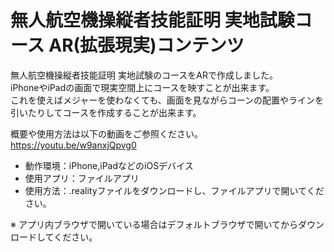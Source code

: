 # 無人航空機操縦者技能証明 実地試験コース AR(拡張現実)コンテンツ
 
無人航空機操縦者技能証明 実地試験のコースをARで作成しました。  
iPhoneやiPadの画面で現実空間上にコースを映すことが出来ます。  
これを使えばメジャーを使わなくても、画面を見ながらコーンの配置やラインを引いたりしてコースを作成することが出来ます。  
 
概要や使用方法は以下の動画をご参照ください。  
https://youtu.be/w9anxjQpvg0


* 動作環境：iPhone,iPadなどのiOSデバイス
* 使用アプリ：ファイルアプリ
* 使用方法：.realityファイルをダウンロードし、ファイルアプリで開いてください。

※ アプリ内ブラウザで開いている場合はデフォルトブラウザで開いてからダウンロードしてください。
